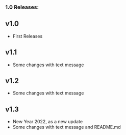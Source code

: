### 1.0 Releases:

## v1.0
- First Releases

## v1.1
- Some changes with text message

## v1.2
- Some changes with text message

## v1.3
- New Year 2022, as a new update
- Some changes with text message and README.md
